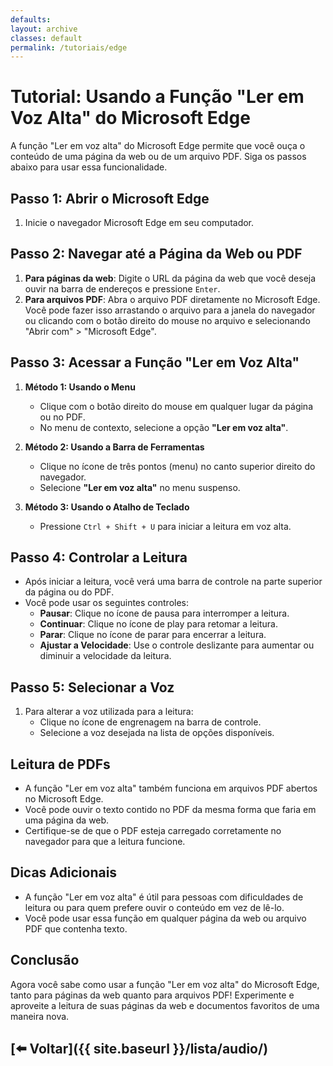 ```yaml
---
defaults:
layout: archive
classes: default
permalink: /tutoriais/edge
---
```

# Tutorial: Usando a Função "Ler em Voz Alta" do Microsoft Edge

A função "Ler em voz alta" do Microsoft Edge permite que você ouça o conteúdo de uma página da web ou de um arquivo PDF. Siga os passos abaixo para usar essa funcionalidade.

## Passo 1: Abrir o Microsoft Edge

1. Inicie o navegador Microsoft Edge em seu computador.

## Passo 2: Navegar até a Página da Web ou PDF

1. **Para páginas da web**: Digite o URL da página da web que você deseja ouvir na barra de endereços e pressione `Enter`.
2. **Para arquivos PDF**: Abra o arquivo PDF diretamente no Microsoft Edge. Você pode fazer isso arrastando o arquivo para a janela do navegador ou clicando com o botão direito do mouse no arquivo e selecionando "Abrir com" > "Microsoft Edge".

## Passo 3: Acessar a Função "Ler em Voz Alta"

1. **Método 1: Usando o Menu**
   - Clique com o botão direito do mouse em qualquer lugar da página ou no PDF.
   - No menu de contexto, selecione a opção **"Ler em voz alta"**.

2. **Método 2: Usando a Barra de Ferramentas**
   - Clique no ícone de três pontos (menu) no canto superior direito do navegador.
   - Selecione **"Ler em voz alta"** no menu suspenso.

3. **Método 3: Usando o Atalho de Teclado**
   - Pressione `Ctrl + Shift + U` para iniciar a leitura em voz alta.

## Passo 4: Controlar a Leitura

- Após iniciar a leitura, você verá uma barra de controle na parte superior da página ou do PDF.
- Você pode usar os seguintes controles:
  - **Pausar**: Clique no ícone de pausa para interromper a leitura.
  - **Continuar**: Clique no ícone de play para retomar a leitura.
  - **Parar**: Clique no ícone de parar para encerrar a leitura.
  - **Ajustar a Velocidade**: Use o controle deslizante para aumentar ou diminuir a velocidade da leitura.

## Passo 5: Selecionar a Voz

1. Para alterar a voz utilizada para a leitura:
   - Clique no ícone de engrenagem na barra de controle.
   - Selecione a voz desejada na lista de opções disponíveis.

## Leitura de PDFs

- A função "Ler em voz alta" também funciona em arquivos PDF abertos no Microsoft Edge. 
- Você pode ouvir o texto contido no PDF da mesma forma que faria em uma página da web.
- Certifique-se de que o PDF esteja carregado corretamente no navegador para que a leitura funcione.

## Dicas Adicionais

- A função "Ler em voz alta" é útil para pessoas com dificuldades de leitura ou para quem prefere ouvir o conteúdo em vez de lê-lo.
- Você pode usar essa função em qualquer página da web ou arquivo PDF que contenha texto.

## Conclusão

Agora você sabe como usar a função "Ler em voz alta" do Microsoft Edge, tanto para páginas da web quanto para arquivos PDF! Experimente e aproveite a leitura de suas páginas da web e documentos favoritos de uma maneira nova.


## [⬅️ Voltar]({{ site.baseurl }}/lista/audio/)